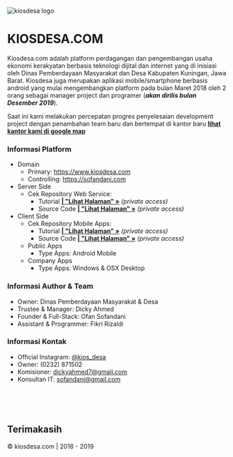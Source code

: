 ![kiosdesa logo](https://i.pinimg.com/564x/c4/17/ad/c417adcccc9ac7b572492ca2bdef46d1.jpg)

# KIOSDESA.COM

Kiosdesa.com adalah platform perdagangan dan pengembangan usaha ekonomi kerakyatan berbasis teknologi dijital dan internet yang di inisiasi oleh Dinas Pemberdayaan Masyarakat dan Desa Kabupaten Kuningan, Jawa Barat. Kiosdesa juga merupakan aplikasi mobile/smartphone berbasis android yang mulai mengembangkan platform pada bulan Maret 2018 oleh 2 orang sebagai manager project dan programer (_**akan dirilis bulan Desember 2019**_).

Saat ini kami melakukan percepatan progres penyelesaian development project dengan penambahan team baru dan bertempat di kantor baru **[lihat kantor kami di google map](https://goo.gl/maps/4gt3oT9uzXp)**

### Informasi Platform
- Domain
  - Primary: https://www.kiosdesa.com
  - Controlling: https://sofandani.com
- Server Side
  - Cek Repository Web Service:
    - Tutorial **[| "Lihat Halaman" &raquo;](https://github.com/sofandani/api2/blob/master/README.md)** _(private access)_
    - Source Code **[| "Lihat Halaman" &raquo;](https://github.com/sofandani/api2)** _(private access)_
- Client Side
  - Cek Repository Mobile Apps:
    - Tutorial **[| "Lihat Halaman" &raquo;](https://github.com/sofandani/kiosdesa-mobile/blob/master/README.md)** _(private access)_
    - Source Code **[| "Lihat Halaman" &raquo;](https://github.com/sofandani/kiosdesa-mobile)** _(private access)_
  - Public Apps
    - Type Apps: Android Mobile
  - Company Apps
    - Type Apps: Windows & OSX Desktop
    
### Informasi Author & Team
- Owner: Dinas Pemberdayaan Masyarakat & Desa
- Trustee & Manager: Dicky Ahmed
- Founder & Full-Stack: Ofan Sofandani
- Assistant & Programmer: Fikri Rizaldi

### Informasi Kontak
- Official Instagram: [@kios_desa](https://instagram.com/kios_desa)
- Owner: (0232) 871502
- Komisioner: [dickyahmed7@gmail.com](mailto:dickyahmed7@gmail.com)
- Konsultan IT: [sofandani@gmail.com](mailto:sofandani@gmail.com)

  
<br/>
<br/>
<br/>

## Terimakasih
&copy; kiosdesa.com | 2018 - 2019
